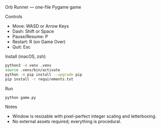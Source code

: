 Orb Runner — one-file Pygame game

Controls
- Move: WASD or Arrow Keys
- Dash: Shift or Space
- Pause/Resume: P
- Restart: R (on Game Over)
- Quit: Esc

Install (macOS, zsh)
```bash
python3 -m venv .venv
source .venv/bin/activate
python -m pip install --upgrade pip
pip install -r requirements.txt
```

Run
```bash
python game.py
```

Notes
- Window is resizable with pixel-perfect integer scaling and letterboxing.
- No external assets required; everything is procedural.

